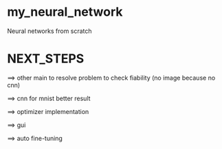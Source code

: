 # my_neural_network
Neural networks from scratch

# NEXT_STEPS

==> other main to resolve problem to check fiability (no image because no cnn)

==> cnn for mnist better result

==> optimizer implementation

==> gui

==> auto fine-tuning
